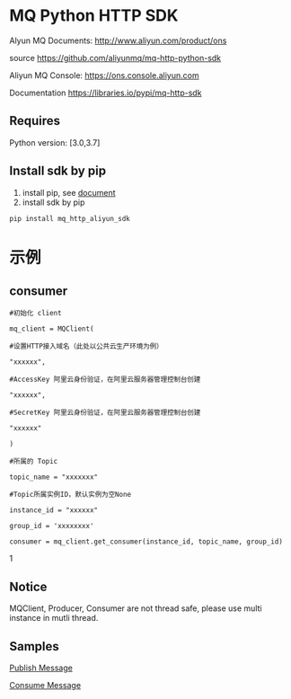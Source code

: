 # MQ Python HTTP SDK  
Alyun MQ Documents: http://www.aliyun.com/product/ons

source https://github.com/aliyunmq/mq-http-python-sdk

Aliyun MQ Console: https://ons.console.aliyun.com

Documentation https://libraries.io/pypi/mq-http-sdk

## Requires

Python version: [3.0,3.7]

## Install sdk by pip

1. install pip, see [document](https://pip.pypa.io/en/stable/installing/)
2. install sdk by pip

```bash
pip install mq_http_aliyun_sdk
```
# 示例
## consumer
    #初始化 client

    mq_client = MQClient(

    #设置HTTP接入域名（此处以公共云生产环境为例）
    
    "xxxxxx",
    
    #AccessKey 阿里云身份验证，在阿里云服务器管理控制台创建
    
    "xxxxxx",
    
    #SecretKey 阿里云身份验证，在阿里云服务器管理控制台创建
    
    "xxxxxx"
    
    )

    #所属的 Topic

    topic_name = "xxxxxxx"

    #Topic所属实例ID，默认实例为空None

    instance_id = "xxxxxx"

    group_id = 'xxxxxxxx'

    consumer = mq_client.get_consumer(instance_id, topic_name, group_id)
1

## Notice

MQClient, Producer, Consumer are not thread safe, please use multi instance in mutli thread.

## Samples

[Publish Message](https://github.com/aliyunmq/mq-http-samples/blob/master/python/producer.py)

[Consume Message](https://github.com/aliyunmq/mq-http-samples/blob/master/python/consumer.py)

